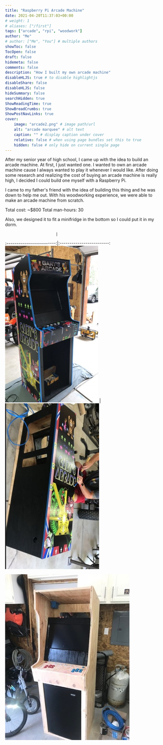 ```yaml
---
title: "Raspberry Pi Arcade Machine"
date: 2021-04-20T11:37:03+00:00
# weight: 1
# aliases: ["/first"]
tags: ["arcade", "rpi", "woodwork"]
author: "Me"
# author: ["Me", "You"] # multiple authors
showToc: false
TocOpen: false
draft: false
hidemeta: false
comments: false
description: "How I built my own arcade machine"
disableHLJS: true # to disable highlightjs
disableShare: false
disableHLJS: false
hideSummary: false
searchHidden: true
ShowReadingTime: true
ShowBreadCrumbs: true
ShowPostNavLinks: true
cover:
    image: "arcade2.png" # image path/url
    alt: "arcade marquee" # alt text
    caption: "" # display caption under cover
    relative: false # when using page bundles set this to true
    hidden: false # only hide on current single page
---
```


After my senior year of high school, I came up with the idea to build an arcade machine. At first, I just wanted one. I wanted to own an arcade machine cause I always wanted to play it whenever I would like. After doing some research and realizing the cost of buying an arcade machine is really high, I decided I could build one myself with a Raspberry Pi.

I came to my father's friend with the idea of building this thing and he was down to help me out. With his woodworking experience, we were able to make an arcade machine from scratch.

Total cost: ~$800
Total man-hours: 30

Also, we designed it to fit a minifridge in the bottom so I could put it in my dorm.

                           | 
:-------------------------:|:-------------------------:
![arcade1](arcade1.jfif)   |  ![arcade3](arcade3.jfif)


![arcade4](arcade4.jpg)


